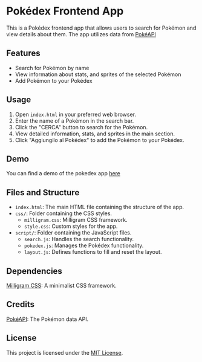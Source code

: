 # Pokédex Frontend App

This is a Pokédex frontend app that allows users to search for Pokémon and view details about them. The app utilizes data from [PokéAPI](https://pokeapi.co/)

## Features

- Search for Pokémon by name
- View information about stats, and sprites of the selected Pokémon
- Add Pokémon to your Pokédex

## Usage

1. Open `index.html` in your preferred web browser.
2. Enter the name of a Pokémon in the search bar.
3. Click the "CERCA" button to search for the Pokémon.
4. View detailed information, stats, and sprites in the main section.
5. Click "Aggiungilo al Pokédex" to add the Pokémon to your Pokédex.

## Demo
You can find a demo of the pokedex app [here](https://pok3dx.netlify.app/ "here")

## Files and Structure

- `index.html`: The main HTML file containing the structure of the app.
- `css/`: Folder containing the CSS styles.
  - `milligram.css`: Milligram CSS framework.
  - `style.css`: Custom styles for the app.
- `script/`: Folder containing the JavaScript files.
  - `search.js`: Handles the search functionality.
  - `pokedex.js`: Manages the Pokédex functionality.
  - `layout.js`: Defines functions to fill and reset the layout.

## Dependencies
[Milligram CSS](https://milligram.io/ "Milligram CSS"): A minimalist CSS framework.
## Credits
[PokéAPI](https://pokeapi.co/ "PokéAPI"): The Pokémon data API.
## License
This project is licensed under the [MIT License](https://github.com/Zophirel/currency_exchange/blob/main/LICENSE "MIT License").

